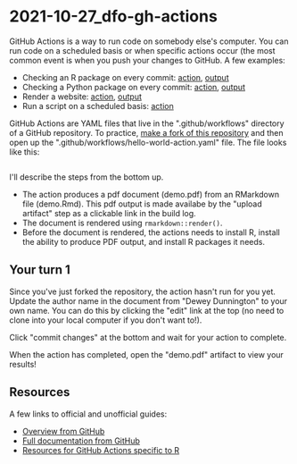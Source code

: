 # 2021-10-27_dfo-gh-actions

GitHub Actions is a way to run code on somebody else's computer. You can run code on a scheduled basis or when specific actions occur (the most common event is when you push your changes to GitHub. A few examples:

- Checking an R package on every commit: [action](https://github.com/ArgoCanada/argodata/blob/master/.github/workflows/check-release.yaml), [output](https://github.com/ArgoCanada/argodata/runs/3886786612?check_suite_focus=true#step:7:25)
- Checking a Python package on every commit: [action](https://github.com/ArgoCanada/argopandas/blob/master/.github/workflows/check.yaml), [output](https://github.com/ArgoCanada/argopandas/runs/3814636575?check_suite_focus=true#step:7:1)
- Render a website: [action](https://github.com/ArgoCanada/blog/blob/master/.github/workflows/render-distill.yaml), [output](https://github.com/ArgoCanada/blog/runs/3976496975?check_suite_focus=true#step:6:1)
- Run a script on a scheduled basis: [action](https://github.com/paleolimbot/bsrto/blob/master/.github/workflows/build-stable.yaml#L8-L9)

GitHub Actions are YAML files that live in the ".github/workflows" directory of a GitHub repository. To practice, [make a fork of this repository](https://github.com/paleolimbot/2021-10-27_dfo-gh-actions/fork) and then open up the ".github/workflows/hello-world-action.yaml" file. The file looks like this:

```yaml

```

I'll describe the steps from the bottom up.

- The action produces a pdf document (demo.pdf) from an RMarkdown file (demo.Rmd). This pdf output is made availabe by the "upload artifact" step as a clickable link in the build log.
- The document is rendered using `rmarkdown::render()`.
- Before the document is rendered, the actions needs to install R, install the ability to produce PDF output, and install R packages it needs.

## Your turn 1

Since you've just forked the repository, the action hasn't run for you yet. Update the author name in the document from "Dewey Dunnington" to your own name. You can do this by clicking the "edit" link at the top (no need to clone into your local computer if you don't want to!).

Click "commit changes" at the bottom and wait for your action to complete.

When the action has completed, open the "demo.pdf" artifact to view your results!

## Resources

A few links to official and unofficial guides:

- [Overview from GitHub](https://github.com/features/actions)
- [Full documentation from GitHub](https://docs.github.com/en/actions)
- [Resources for GitHub Actions specific to R](https://github.com/r-lib/actions#additional-resources)
